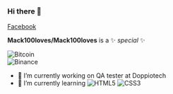 ### Hi there 👋
<a href="https://www.facebook.com/polkul.lovejareonlap/"> Facebook </a>

**Mack100loves/Mack100loves** is a ✨ _special_ ✨ 

![Bitcoin](https://img.shields.io/badge/Bitcoin-000?style=for-the-badge&logo=bitcoin&logoColor=white)  
![Binance](https://img.shields.io/badge/Binance-FCD535?style=for-the-badge&logo=binance&logoColor=white)

- 🔭 I’m currently working on QA tester at Doppiotech 
- 🌱 I’m currently learning ![HTML5](https://img.shields.io/badge/html5-%23E34F26.svg?style=for-the-badge&logo=html5&logoColor=white) ![CSS3](https://img.shields.io/badge/css3-%231572B6.svg?style=for-the-badge&logo=css3&logoColor=white)


